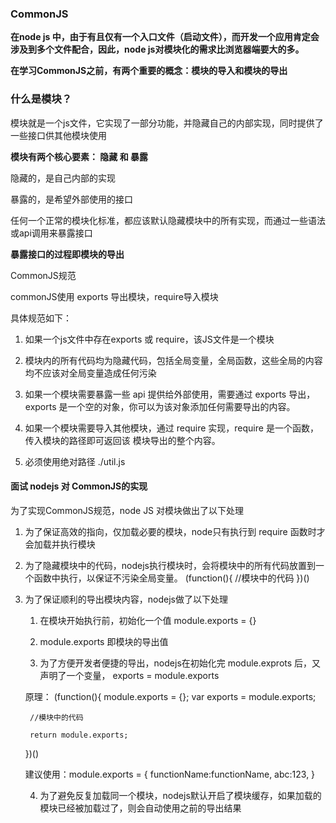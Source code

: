 ### CommonJS

**在node js 中，由于有且仅有一个入口文件（启动文件），而开发一个应用肯定会涉及到多个文件配合，因此，node js对模块化的需求比浏览器端要大的多。**

**在学习CommonJS之前，有两个重要的概念：模块的导入和模块的导出**

### 什么是模块？
模块就是一个js文件，它实现了一部分功能，并隐藏自己的内部实现，同时提供了一些接口供其他模块使用

**模块有两个核心要素： 隐藏 和 暴露**

隐藏的，是自己内部的实现

暴露的，是希望外部使用的接口

任何一个正常的模块化标准，都应该默认隐藏模块中的所有实现，而通过一些语法或api调用来暴露接口

**暴露接口的过程即模块的导出**

CommonJS规范

commonJS使用 exports 导出模块，require导入模块

具体规范如下：

1. 如果一个js文件中存在exports 或 require，该JS文件是一个模块

2. 模块内的所有代码均为隐藏代码，包括全局变量，全局函数，这些全局的内容均不应该对全局变量造成任何污染

3. 如果一个模块需要暴露一些 api 提供给外部使用，需要通过 exports 导出，exports 是一个空的对象，你可以为该对象添加任何需要导出的内容。

4. 如果一个模块需要导入其他模块，通过 require 实现，require 是一个函数，传入模块的路径即可返回该 模块导出的整个内容。

5. 必须使用绝对路径 ./util.js


#### 面试 nodejs 对 CommonJS的实现

为了实现CommonJS规范，node JS 对模块做出了以下处理

1. 为了保证高效的指向，仅加载必要的模块，node只有执行到 require 函数时才会加载并执行模块

2. 为了隐藏模块中的代码，nodejs执行模块时，会将模块中的所有代码放置到一个函数中执行，以保证不污染全局变量。
    (function(){
        //模块中的代码
    })()
3. 为了保证顺利的导出模块内容，nodejs做了以下处理

    1. 在模块开始执行前，初始化一个值 module.exports = {}

    2. module.exports 即模块的导出值

    3. 为了方便开发者便捷的导出，nodejs在初始化完 module.exprots 后，又声明了一个变量， exports = module.exports 

    原理：
    (function(){
        module.exports = {};
        var exports = module.exports;

        //模块中的代码

        return module.exports;
    })()

    建议使用：module.exports = {
            functionName:functionName,
            abc:123,
        }

    4. 为了避免反复加载同一个模块，nodejs默认开启了模块缓存，如果加载的模块已经被加载过了，则会自动使用之前的导出结果
